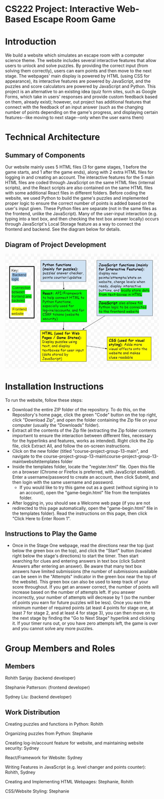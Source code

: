 # CS222 Project: Interactive Web-Based Escape Room Game

# Introduction

We build a website which simulates an escape room with a computer science theme. The website includes several interactive features that allow users to unlock and solve puzzles. By providing the correct input (from solving them correctly), users can earn points and then move to the next stage. The webpages' main display is powered by HTML (using CSS for appearance), its interactive features are powered by JavaScript, and the puzzles and score calculators are powered by JavaScript and Python. This project is an alternative to an existing idea (quiz form sites, such as Google Forms, which take in users' responses and provide custom feedback based on them, already exist); however, out project has additional features that connect with the feedback of an input answer (such as the changing number of points depending on the game's progress, and displaying certain features--like moving to next stage--only when the user earns them)

# Technical Architecture

## Summary of Components
Our website mainly uses 5 HTML files (3 for game stages, 1 before the game starts, and 1 after the game ends), along with 2 extra HTML files for logging in and creating an account. The interactive features for the 5 main HTML files are coded through JavaScript on the same HTML files (internal scripts), and the React scripts are also contained on the same HTML files with some additional React files in different folders. Before coding the website, we used Python to build the game's puzzles and implemented proper logic to ensure the correct number of points is added based on the user's input given. These Python files are separate (not in the same files as the frontend, unlike the JavaScript). Many of the user-input interaction (e.g. typing into a text box, and then checking the text box answer locally) occurs through JavaScript's Local Storage feature as a way to connect the frontend and backend. See the diagram below for details.

## Diagram of Project Development

![alt text](https://github.com/CS222-UIUC/course-project-group-13/blob/main/TechnicalArchitectureDiagram.JPG)

# Installation Instructions

To run the website, follow these steps:
- Download the entire ZIP folder of the repository. To do this, on the Repository's home page, click the green "Code" button on the top right, click "Download Zip", and open the folder containing the Zip file on your computer (usually the "Downloads" folder). 
- Extract all the contents of the Zip file (extracting the Zip folder contents importwnt to ensure the interaction between different files, necessary for the hyperlinks and features, works as intended). Right click the Zip file, click Extract All, and follow the on-screen instructions.
- Click on the new folder (titled "course-project-group-13-main", and navigate to the course-project-group-13-main\course-project-group-13-main\website\templates folder
- Inside the templates folder, locate the "register.html" file. Open this file on a browser (Chrome or Firefox is preferred, with JavaScript enabled). Enter a username/password to create an account, then click Submit, and then login with the same username and password. 
  - If you would like to try this game out as a guest (without signing in to an account), open the "game-begin.html" file from the templates folder.
- After logging in, you should see a Welcome web page (if you are not redirected to this page automatically, open the "game-begin.html" file in the templates folder). Read the instructions on this page, then click "Click Here to Enter Room 1".

## Instructions to Play the Game

- Once in the Stage One webpage, read the directions near the top (just below the green box on the top), and click the "Start" button (located right below the stage's directions) to start the timer. Then start searching for clues and entering answers in text box (click Submit Answers after entering an answer). Be aware that many text box answers have limited submissions (the number of submissions available can be seen in the "Attempts" indicator in the green box near the top of the website). This green box can also be used to keep track of your score throughout. If you get an answer correct, the number of points will increase based on the number of attempts left. If you answer incorrectly, your number of attempts will decrease by 1 (so the number of points you earn for future puzzles will be less). Once you earn the minimum number of required points (at least 4 points for stage one, at least 7 for stage 2, and at least 4 for stage 3), you can then move on to the next stage by finding the "Go to Next Stage" hyperlink and clicking it. If your timer runs out, or you have zero attempts left, the game is over and you cannot solve any more puzzles. 


# Group Members and Roles
## Members
Rohith Sanjay (backend developer)

Stephanie Patterson: (frontend developer)

Sydney Liu: (backend developer)

## Work Distribution
Creating puzzles and functions in Python: Rohith

Organizing puzzles from Python: Stephanie

Creating log-in/account feature for website, and maintaining website security: Sydney

React/Framework for Website: Sydney

Writing Features in JavaScript (e.g. level changer and points counter): Rohith, Sydney

Creating and Implementing HTML Webpages: Stephanie, Rohith

CSS/Website Styling: Stephanie





